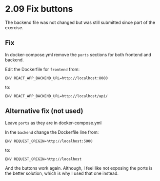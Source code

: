 # 2.09 Fix buttons

The backend file was not changed but was still submitted since part of the exercise.

## Fix

In docker-compose.yml remove the `ports` sections for both frontend and backend.

Edit the Dockerfile for `frontend` from:

```
ENV REACT_APP_BACKEND_URL=http://localhost:8080
```

to:

```
ENV REACT_APP_BACKEND_URL=http://localhost/api/
```

## Alternative fix (not used)

Leave `ports` as they are in docker-compose.yml

In the `backend` change the Dockerfile line from:

```
ENV REQUEST_ORIGIN=http://localhost:5000
```

to:

```
ENV REQUEST_ORIGIN=http://localhost
```

And the buttons work again. Although, I feel like not exposing the ports is the better solution, which is why I used that one instead.

